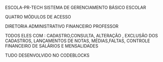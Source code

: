 ESCOLA-PR-TECH
SISTEMA DE GERENCIAMENTO BÁSICO ESCOLAR

QUATRO MÓDULOS DE ACESSO

DIRETORIA ADMINISTRATIVO FINANCEIRO PROFESSOR

TODOS ELES COM : CADASTRO,CONSULTA, ALTERAÇÃO , EXCLUSÃO DOS CADASTROS, LANÇAMENTOS DE NOTAS, MÉDIAS,FALTAS, CONTROLE FINANCEIRO DE SALÁRIOS E MENSALIDADES

TUDO DESENVOLVIDO NO CODEBLOCKS
